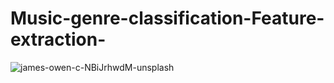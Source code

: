 # Music-genre-classification-Feature-extraction-
![james-owen-c-NBiJrhwdM-unsplash](https://user-images.githubusercontent.com/50796784/169446180-0298e071-0ddd-46b7-ae73-7bab4f5dc322.jpg)
